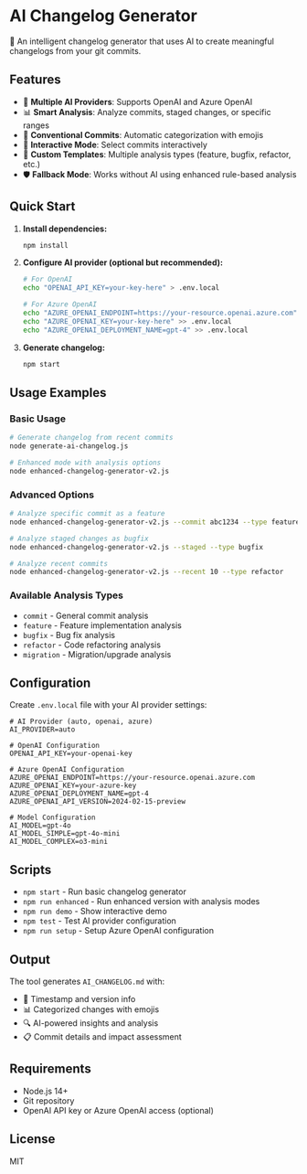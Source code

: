 # AI Changelog Generator

🤖 An intelligent changelog generator that uses AI to create meaningful changelogs from your git commits.

## Features

- 🔄 **Multiple AI Providers**: Supports OpenAI and Azure OpenAI
- 📊 **Smart Analysis**: Analyze commits, staged changes, or specific ranges
- 🎯 **Conventional Commits**: Automatic categorization with emojis
- 🤝 **Interactive Mode**: Select commits interactively
- 📝 **Custom Templates**: Multiple analysis types (feature, bugfix, refactor, etc.)
- 🛡️ **Fallback Mode**: Works without AI using enhanced rule-based analysis

## Quick Start

1. **Install dependencies:**
   ```bash
   npm install
   ```

2. **Configure AI provider (optional but recommended):**
   ```bash
   # For OpenAI
   echo "OPENAI_API_KEY=your-key-here" > .env.local

   # For Azure OpenAI
   echo "AZURE_OPENAI_ENDPOINT=https://your-resource.openai.azure.com" >> .env.local
   echo "AZURE_OPENAI_KEY=your-key-here" >> .env.local
   echo "AZURE_OPENAI_DEPLOYMENT_NAME=gpt-4" >> .env.local
   ```

3. **Generate changelog:**
   ```bash
   npm start
   ```

## Usage Examples

### Basic Usage
```bash
# Generate changelog from recent commits
node generate-ai-changelog.js

# Enhanced mode with analysis options
node enhanced-changelog-generator-v2.js
```

### Advanced Options
```bash
# Analyze specific commit as a feature
node enhanced-changelog-generator-v2.js --commit abc1234 --type feature

# Analyze staged changes as bugfix
node enhanced-changelog-generator-v2.js --staged --type bugfix

# Analyze recent commits
node enhanced-changelog-generator-v2.js --recent 10 --type refactor
```

### Available Analysis Types
- `commit` - General commit analysis
- `feature` - Feature implementation analysis
- `bugfix` - Bug fix analysis
- `refactor` - Code refactoring analysis
- `migration` - Migration/upgrade analysis

## Configuration

Create `.env.local` file with your AI provider settings:

```env
# AI Provider (auto, openai, azure)
AI_PROVIDER=auto

# OpenAI Configuration
OPENAI_API_KEY=your-openai-key

# Azure OpenAI Configuration
AZURE_OPENAI_ENDPOINT=https://your-resource.openai.azure.com
AZURE_OPENAI_KEY=your-azure-key
AZURE_OPENAI_DEPLOYMENT_NAME=gpt-4
AZURE_OPENAI_API_VERSION=2024-02-15-preview

# Model Configuration
AI_MODEL=gpt-4o
AI_MODEL_SIMPLE=gpt-4o-mini
AI_MODEL_COMPLEX=o3-mini
```

## Scripts

- `npm start` - Run basic changelog generator
- `npm run enhanced` - Run enhanced version with analysis modes
- `npm run demo` - Show interactive demo
- `npm test` - Test AI provider configuration
- `npm run setup` - Setup Azure OpenAI configuration

## Output

The tool generates `AI_CHANGELOG.md` with:
- 📅 Timestamp and version info
- 📊 Categorized changes with emojis
- 🔍 AI-powered insights and analysis
- 📋 Commit details and impact assessment

## Requirements

- Node.js 14+
- Git repository
- OpenAI API key or Azure OpenAI access (optional)

## License

MIT
